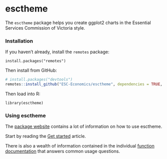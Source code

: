 
<!-- README.md is generated from README.Rmd. Please edit that file -->

# esctheme

<!-- badges: start -->

<!-- badges: end -->

The `esctheme` package helps you create ggplot2 charts in the Essential
Services Commission of Victoria style.

### Installation

If you haven’t already, install the `remotes` package:

`install.packages("remotes")`

Then install from GitHub:

``` r
# install.packages("devtools")
remotes::install_github("ESC-Economics/esctheme", dependencies = TRUE, upgrade = "always")
```

Then load into R:

`library(esctheme)`

### Using esctheme

The [package website](https://esc-economics.github.io/esctheme/)
contains a lot of information on how to use esctheme.

Start by reading the [Get started](articles/esctheme.html) article.

There is also a wealth of information contained in the individual
[function documentation](reference/index.html) that answers common usage
questions.
